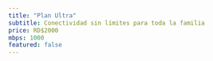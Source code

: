 ```yaml
---
title: "Plan Ultra"
subtitle: Conectividad sin límites para toda la familia
price: RD$2000
mbps: 1000
featured: false
---
```

